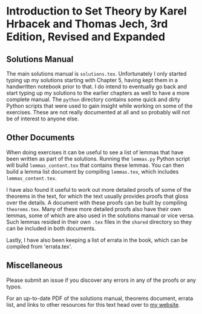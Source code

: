 Introduction to Set Theory by Karel Hrbacek and Thomas Jech, 3rd Edition, Revised and Expanded
==============================================================================================

Solutions Manual
----------------

The main solutions manual is `solutions.tex`.
Unfortunately I only started typing up my solutions starting with Chapter 5, having kept them in a handwritten notebook prior to that.
I do intend to eventually go back and start typing up my solutions to the earlier chapters as well to have a more complete manual.
The `python` directory contains some quick and dirty Python scripts that were used to gain insight while working on some of the exercises.
These are not really documented at all and so probably will not be of interest to anyone else.

Other Documents
---------------

When doing exercises it can be useful to see a list of lemmas that have been written as part of the solutions.
Running the `lemmas.py` Python script will build `lemmas_content.tex` that contains these lemmas.
You can then build a lemma list document by compiling `lemmas.tex`, which includes `lemmas_content.tex`.

I have also found it useful to work out more detailed proofs of some of the theorems in the text, for which the text usually provides proofs that gloss over the details.
A document with these proofs can be built by compiling `theorems.tex`.
Many of these more detailed proofs also have their own lemmas, some of which are also used in the solutions manual or vice versa.
Such lemmas resided in their own `.tex` files in the `shared` directory so they can be included in both documents.

Lastly, I have also been keeping a list of errata in the book, which can be compiled from 'errata.tex'.

Miscellaneous
-------------

Please submit an issue if you discover any errors in any of the proofs or any typos.

For an up-to-date PDF of the solutions manual, theorems document, errata list, and links to other resources for this text head over to [my website](https://kyp4.dyndns-home.com/set-theory/).
